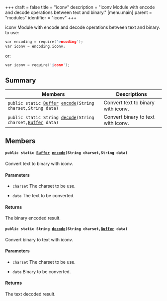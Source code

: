 +++
draft = false
title = "iconv"
description = "iconv Module with encode and decode operations between text and binary."
[menu.main]
parent = "modules"
identifier = "iconv"
+++

iconv Module with encode and decode operations between text and binary. to use:

```cpp
var encoding = require('encoding');
var iconv = encoding.iconv;
```
 or: 
```cpp
var iconv = require('iconv');
```

## Summary

 Members                        | Descriptions                                
--------------------------------|---------------------------------------------
`public static `[`Buffer`](#d0/d11/classBuffer)` `[`encode`](#df/d0d/namespaceiconv_1a2b847d0399bc812657931cefcc7fb0bd)`(String charset,String data)`            | Convert text to binary with iconv.
`public static String `[`decode`](#df/d0d/namespaceiconv_1acaccba51ff251325271bf58e4a90040b)`(String charset,`[`Buffer`](#d0/d11/classBuffer)` data)`            | Convert binary to text with iconv.

## Members

#### `public static `[`Buffer`](#d0/d11/classBuffer)` `[`encode`](#df/d0d/namespaceiconv_1a2b847d0399bc812657931cefcc7fb0bd)`(String charset,String data)` 

Convert text to binary with iconv.

#### Parameters
* `charset` The charset to be use. 

* `data` The text to be converted. 

#### Returns
The binary encoded result.

#### `public static String `[`decode`](#df/d0d/namespaceiconv_1acaccba51ff251325271bf58e4a90040b)`(String charset,`[`Buffer`](#d0/d11/classBuffer)` data)` 

Convert binary to text with iconv.

#### Parameters
* `charset` The charset to be use. 

* `data` Binary to be converted. 

#### Returns
The text decoded result.

